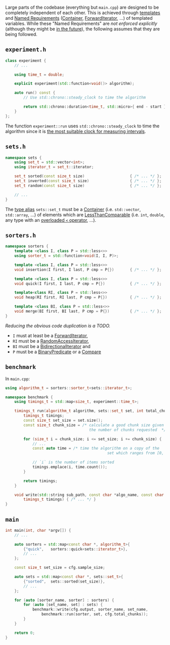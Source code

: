 Large parts of the codebase (everything but `main.cpp`) are designed to be completely independent of each other. This is achieved through [templates](https://en.cppreference.com/w/cpp/language/templates) and [Named Requirements](https://en.cppreference.com/w/cpp/named_req) ([Container](https://en.cppreference.com/w/cpp/named_req/Container), [ForwardIterator](https://en.cppreference.com/w/cpp/named_req/ForwardIterator), ...) of templated variables. While these "Named Requirements" are _not enforced explicitly_ (although they might be [in the future](https://en.cppreference.com/w/cpp/language/constraints)), the following assumes that they are being followed.

## `experiment.h`

```cpp
class experiment {
	// ...

	using time_t = double;

	explicit experiment(std::function<void()> algorithm);

	auto run() const {
		// Use std::chrono::steady_clock to time the algorithm

		return std::chrono::duration<time_t, std::micro>{ end - start };
	}
};
```

The function `experiment::run` uses `std::chrono::steady_clock` to time the algorithm since it is [the most suitable clock for measuring intervals](https://en.cppreference.com/w/cpp/chrono/steady_clock).

## `sets.h`

```cpp
namespace sets {
	using set_t = std::vector<int>;
	using iterator_t = set_t::iterator;

	set_t sorted(const size_t size)                    { /* ... */ };
	set_t inverted(const size_t size)                  { /* ... */ };
	set_t random(const size_t size)	                   { /* ... */ };

	// ...
}
```

The [type alias](https://en.cppreference.com/w/cpp/language/type_alias) `sets::set_t` must be a [Container](https://en.cppreference.com/w/cpp/named_req/Container) (i.e. `std::vector`, `std::array`, ...) of elements which are [LessThanComparable](https://en.cppreference.com/w/cpp/named_req/LessThanComparable) (i.e. `int`, `double`, any type with an [overloaded `<` operator](https://en.cppreference.com/w/cpp/language/operators), ...).

## `sorters.h`

```cpp
namespace sorters {
	template <class I, class P = std::less<>>
	using sorter_t = std::function<void(I, I, P)>;

	template <class I, class P = std::less<>>
	void insertion(I first, I last, P cmp = P{})       { /* ... */ };

	template <class I, class P = std::less<>>
	void quick(I first, I last, P cmp = P{})           { /* ... */ };

	template<class RI, class P = std::less<>>
	void heap(RI first, RI last, P cmp = P{})          { /* ... */ };

	template <class BI, class P = std::less<>>
	void merge(BI first, BI last, P cmp = P{})         { /* ... */ };
}
```

_Reducing the obvious code duplication is a TODO._

- `I` must at least be a [ForwardIterator](https://en.cppreference.com/w/cpp/named_req/ForwardIterator),
- `RI` must be a [RandomAccessIterator](https://en.cppreference.com/w/cpp/named_req/RandomAccessIterator),
- `BI` must be a [BidirectionalIterator](https://en.cppreference.com/w/cpp/named_req/BidirectionalIterator) and
- `P` must be a [BinaryPredicate](https://en.cppreference.com/w/cpp/named_req/BinaryPredicate) or a [Compare](https://en.cppreference.com/w/cpp/named_req/Compare)

## `benchmark`

In `main.cpp`:

```cpp
using algorithm_t = sorters::sorter_t<sets::iterator_t>;

namespace benchmark {
	using timings_t = std::map<size_t, experiment::time_t>;

	timings_t run(algorithm_t algorithm, sets::set_t set, int total_chunks) {
		timings_t timings;
		const size_t set_size = set.size();
		const size_t chunk_size = /* calculate a good chunk size given
		                             the number of chunks requested  */

		for (size_t i = chunk_size; i <= set_size; i += chunk_size) {
			// ...
			const auto time = /* time the algorithm on a copy of the
                                             set which ranges from [0, i] */

			// `i` is the number of items sorted
			timings.emplace(i, time.count());
		}

		return timings;
	}

	void write(std::string sub_path, const char *algo_name, const char *set_name,
		timings_t timings) { /* ... */ }
}
```

## `main`

```cpp
int main(int, char *argv[]) {
	// ...

	auto sorters = std::map<const char *, algorithm_t>{
		{"quick", 	sorters::quick<sets::iterator_t>},
		// ...
	};

	const size_t set_size = cfg.sample_size;

	auto sets = std::map<const char *, sets::set_t>{
		{"sorted", 	sets::sorted(set_size)},
		// ...
	};

	for (auto [sorter_name, sorter] : sorters) {
		for (auto [set_name, set] : sets) {
			benchmark::write(cfg.output, sorter_name, set_name,
				benchmark::run(sorter, set, cfg.total_chunks));
		}
	}

	return 0;
}
```